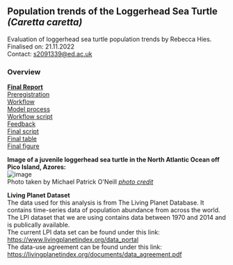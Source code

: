 ## Population trends of the Loggerhead Sea Turtle *(Caretta caretta)*

Evaluation of loggerhead sea turtle population trends by Rebecca Hies.    
Finalised on: 21.11.2022   
Contact: s2091339@ed.ac.uk    

### Overview   
**[Final Report](/results/final_results.md)**    
[Preregistration](/preregistration/preregistration_sea_turtle.md)    
[Workflow](/process/workflow.pdf)   
[Model process](/process/issues.md)    
[Workflow script](/script/challenge3_starter_script.R)   
[Feedback](/process/feedback.md)    
[Final script](/script/final_script_RH.R)    
[Final table](/results/table_mod5.png)   
[Final figure](/figures/countries_model.png)   


**Image of a juvenile loggerhead sea turtle in the North Atlantic Ocean off Pico Island, Azores:**   
![image](https://user-images.githubusercontent.com/114161047/202769401-26e46953-161b-4818-bcc6-6035e1a333b6.png)   
Photo taken by Michael Patrick O'Neill [*photo credit*](https://www.seaturtlestatus.org/articles/2019/1/31/atlantic-loggerheads-why-isnt-the-best-understood-sea-turtle-recovering)    


**Living Planet Dataset**   
The data used for this analysis is from The Living Planet Database. It contains time-series data of population abundance from across the world. The LPI dataset that we are using contains data between 1970 and 2014 and is publically available.   
The current LPI data set can be found under this link: https://www.livingplanetindex.org/data_portal   
The data-use agreement can be found under this link: https://livingplanetindex.org/documents/data_agreement.pdf
